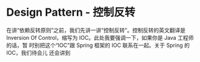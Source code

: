 # Design Pattern - 控制反转

在讲“依赖反转原则”之前，我们先讲一讲“控制反转”。控制反转的英文翻译是 
Inversion Of Control，缩写为 IOC。此处我要强调一下，如果你是 Java 工程师的话，暂 
时别把这个“IOC”跟 Spring 框架的 IOC 联系在一起。关于 Spring 的 IOC，我们待会儿 
还会讲到



